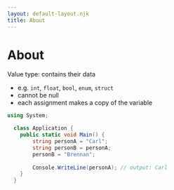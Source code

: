 ```yaml
---
layout: default-layout.njk
title: About
---
```


# About

Value type: contains their data 
- e.g. `int`, `float`, `bool`, `enum`, `struct`
- cannot be null 
- each assignment makes a copy of the variable
```csharp
using System;

  class Application {
    public static void Main() {
		string personA = "Carl";
		string personB = personA;
		personB = "Brennan";
		
		Console.WriteLine(personA); // output: Carl
	}
  }
```